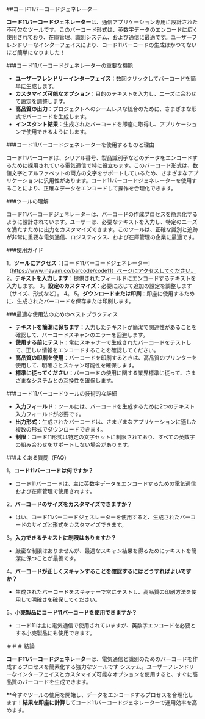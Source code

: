 ##コード11バーコードジェネレーター

**コード11バーコードジェネレーター**は、通信アプリケーション専用に設計された不可欠なツールです。このバーコード形式は、英数字データのエンコードに広く使用されており、在庫管理、識別システム、および通信に最適です。ユーザーフレンドリーなインターフェイスにより、コード11バーコードの生成はかつてないほど簡単になりました！

###コード11バーコードジェネレーターの重要な機能

-  **ユーザーフレンドリーインターフェイス**：数回クリックしてバーコードを簡単に生成します。
-  **カスタマイズ可能なオプション**：目的のテキストを入力し、ニーズに合わせて設定を調整します。
-  **高品質の出力**：プロジェクトへのシームレスな統合のために、さまざまな形式でバーコードを生成します。
-  **インスタント結果**：生成されたバーコードを即座に取得し、アプリケーションで使用できるようにします。

###コード11バーコードジェネレーターを使用するものと理由

コード11バーコードは、シリアル番号、製品識別子などのデータをエンコードするために採用されている電気通信で特に役立ちます。このバーコード形式は、数値文字とアルファベットの両方の文字をサポートしているため、さまざまなアプリケーションに汎用性があります。コード11バーコードジェネレーターを使用することにより、正確なデータをエンコードして操作を合理化できます。

###ツールの理解

コード11バーコードジェネレーターは、バーコードの作成プロセスを簡素化するように設計されています。ユーザーは、必要なテキストを入力し、特定のニーズを満たすために出力をカスタマイズできます。このツールは、正確な識別と追跡が非常に重要な電気通信、ロジスティクス、および在庫管理の企業に最適です。

###使用ガイド

1。**ツールにアクセス**：[コード11バーコードジェネレーター]（https://www.inayam.co/barcode/code11）ページにアクセスしてください。
2。**テキストを入力します**：提供されたフィールドにエンコードするテキストを入力します。
3。**設定のカスタマイズ**：必要に応じて追加の設定を調整します（サイズ、形式など）。
4。
5。**ダウンロードまたは印刷**：即座に使用するために、生成されたバーコードを保存または印刷します。

###最適な使用法のためのベストプラクティス

-  **テキストを簡潔に保ちます**：入力したテキストが簡潔で関連性があることを確認して、バーコードスキャンのエラーを回避します。
-  **使用する前にテスト**：常にスキャナーで生成されたバーコードをテストして、正しい情報をエンコードすることを確認してください。
-  **高品質の印刷を使用**：バーコードを印刷するときは、高品質のプリンターを使用して、明確さとスキャン可能性を確保します。
-  **標準に従ってください**：バーコードの使用に関する業界標準に従って、さまざまなシステムとの互換性を確保します。

###コード11バーコードツールの技術的な詳細

-  **入力フィールド**：ツールには、バーコードを生成するために2つのテキスト入力フィールドが必要です。
-  **出力形式**：生成されたバーコードは、さまざまなアプリケーションに適した複数の形式でダウンロードできます。
-  **制限**：コード11形式は特定の文字セットに制限されており、すべての英数字の組み合わせをサポートしない場合があります。

###よくある質問（FAQ）

1。**コード11バーコードは何ですか？**
- コード11バーコードは、主に英数字データをエンコードするための電気通信および在庫管理で使用されます。

2。**バーコードのサイズをカスタマイズできますか？**
- はい、コード11バーコードジェネレーターを使用すると、生成されたバーコードのサイズと形式をカスタマイズできます。

3。**入力できるテキストに制限はありますか？**
- 厳密な制限はありませんが、最適なスキャン結果を得るためにテキストを簡潔に保つことが最善です。

4。**バーコードが正しくスキャンすることを確認するにはどうすればよいですか？**
- 生成されたバーコードをスキャナーで常にテストし、高品質の印刷方法を使用して明確さを確保してください。

5。**小売製品にコード11バーコードを使用できますか？**
- コード11は主に電気通信で使用されていますが、英数字エンコードを必要とする小売製品にも使用できます。

＃＃＃ 結論

**コード11バーコードジェネレーター**は、電気通信と識別のためのバーコードを作成するプロセスを簡素化する強力なツールです システム。ユーザーフレンドリーなインターフェイスとカスタマイズ可能なオプションを使用すると、すぐに高品質のバーコードを生成できます。

**今すぐツールの使用を開始し、データをエンコードするプロセスを合理化します！**結果を即座に計算して**コード11バーコードジェネレーターで運用効率を高めます。